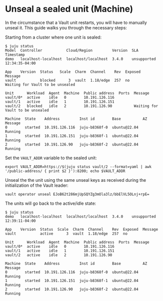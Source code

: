 # Unseal a sealed unit (Machine)

In the circumstance that a Vault unit restarts, you will have to manually unseal it. This guide walks you through the necessary steps:

Starting from a cluster where one unit is sealed:
```
$ juju status
Model  Controller           Cloud/Region         Version  SLA          Timestamp
demo   localhost-localhost  localhost/localhost  3.4.0    unsupported  12:34:35-04:00

App    Version  Status   Scale  Charm  Channel    Rev  Exposed  Message
vault           blocked      3  vault  1.18/edge  257  no       Waiting for Vault to be unsealed

Unit      Workload  Agent  Machine  Public address  Ports  Message
vault/0*  active    idle   0        10.191.126.116         
vault/1   active    idle   1        10.191.126.151         
vault/2   blocked   idle   2        10.191.126.90          Waiting for Vault to be unsealed

Machine  State    Address         Inst id        Base          AZ  Message
0        started  10.191.126.116  juju-b8368f-0  ubuntu@22.04      Running
1        started  10.191.126.151  juju-b8368f-1  ubuntu@22.04      Running
2        started  10.191.126.90   juju-b8368f-2  ubuntu@22.04      Running
```

Set the `VAULT_ADDR` variable to the sealed unit:

```
export VAULT_ADDR=https://$(juju status vault/2 --format=yaml | awk '/public-address/ { print $2 }'):8200; echo $VAULT_ADDR
```

Unseal the the unit using the same unseal keys as received during the initialization of the Vault leader:

```
vault operator unseal EJoB62t286mjUpSQYZg3mOla3lz/bbElVL5OLnj+rpE=
```

The units will go back to the active/idle state:

```
$ juju status
demo   localhost-localhost  localhost/localhost  3.4.0    unsupported  12:39:11-04:00

App    Version  Status  Scale  Charm  Channel    Rev  Exposed  Message
vault           active      3  vault  1.18/edge  257  no       

Unit      Workload  Agent  Machine  Public address  Ports  Message
vault/0*  active    idle   0        10.191.126.116         
vault/1   active    idle   1        10.191.126.151         
vault/2   active    idle   2        10.191.126.90          

Machine  State    Address         Inst id        Base          AZ  Message
0        started  10.191.126.116  juju-b8368f-0  ubuntu@22.04      Running
1        started  10.191.126.151  juju-b8368f-1  ubuntu@22.04      Running
2        started  10.191.126.90   juju-b8368f-2  ubuntu@22.04      Running
```
